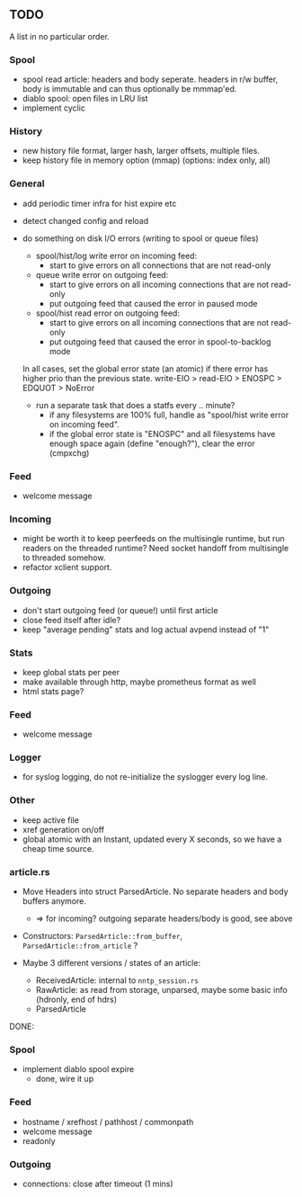 
## TODO

A list in no particular order.

### Spool

- spool read article: headers and body seperate. headers in r/w buffer,
  body is immutable and can thus optionally be mmmap'ed.
- diablo spool: open files in LRU list
- implement cyclic

### History

- new history file format, larger hash, larger offsets, multiple files.
- keep history file in memory option (mmap) (options: index only, all)

### General
- add periodic timer infra for hist expire etc
- detect changed config and reload

- do something on disk I/O errors (writing to spool or queue files)
  + spool/hist/log write error on incoming feed:
    - start to give errors on all connections that are not read-only
  + queue write error on outgoing feed:
    - start to give errors on all incoming connections that are not read-only
    - put outgoing feed that caused the error in paused mode
  + spool/hist read error on outgoing feed:
    - start to give errors on all incoming connections that are not read-only
    - put outgoing feed that caused the error in spool-to-backlog mode

  In all cases, set the global error state (an atomic) if there error has
  higher prio than the previous state. write-EIO > read-EIO > ENOSPC > EDQUOT > NoError

  + run a separate task that does a statfs every .. minute?
    - if any filesystems are 100% full, handle as "spool/hist write error on incoming feed".
    - if the global error state is "ENOSPC" and all filesystems have
      enough space again (define "enough?"), clear the error (cmpxchg)

### Feed
- welcome message

### Incoming
- might be worth it to keep peerfeeds on the multisingle runtime,
  but run readers on the threaded runtime? Need socket handoff
  from multisingle to threaded somehow.
- refactor xclient support.

### Outgoing
- don't start outgoing feed (or queue!) until first article
- close feed itself after idle?
- keep "average pending" stats and log actual avpend instead of "1"

### Stats
- keep global stats per peer
- make available through http, maybe prometheus format as well
- html stats page?

### Feed
- welcome message

### Logger
- for syslog logging, do not re-initialize the syslogger every log line.


### Other

- keep active file
- xref generation on/off
- global atomic with an Instant, updated every X seconds, so we have a cheap time source.

### article.rs

- Move Headers into struct ParsedArticle. No separate headers and body buffers anymore.
  + => for incoming? outgoing separate headers/body is good, see above
- Constructors: `ParsedArticle::from_buffer`, `ParsedArticle::from_article` ?

- Maybe 3 different versions / states of an article:
  - ReceivedArticle: internal to `nntp_session.rs`
  - RawArticle: as read from storage, unparsed, maybe some basic info (hdronly, end of hdrs)
  - ParsedArticle

DONE:

### Spool

- implement diablo spool expire
  + done, wire it up

### Feed

- hostname / xrefhost / pathhost / commonpath
- welcome message
- readonly

### Outgoing
- connections: close after timeout (1 mins)
